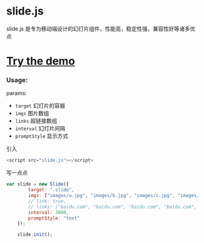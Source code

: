 # slide.js
slide.js 是专为移动端设计的幻灯片组件，性能高，稳定性强，兼容性好等诸多优点<br>
# <a href="http://hanyang.me/demo/slide" target="_blank">Try the demo</a>
### Usage:
params: <br>
* `target` 幻灯片的容器<br>
* `imgs` 图片数组<br>
* `links` 超链接数组<br>
* `interval` 幻灯片间隔<br>
* `promptStyle` 显示方式<br>

引入<br>
```javascript
<script src="slide.js"></script>
```
写一点点<br>
```javascript
var slide = new Slide({
		target: ".slide",
		imgs: ["images/a.jpg", "images/b.jpg", "images/c.jpg", "images/d.jpg", "images/e.jpg"],
		// link: true,
		// links: ["baidu.com", "baidu.com", "baidu.com", "baidu.com", "baidu.com"],
		interval: 3000,
		promptStyle: "text"
	});

	slide.init();
